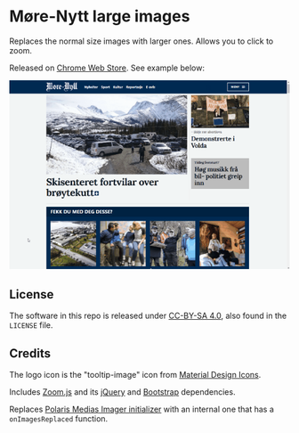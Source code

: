 # Møre-Nytt large images

Replaces the normal size images with larger ones. Allows you to click to zoom.

Released on [Chrome Web Store](https://chrome.google.com/webstore/detail/eohpfbapbmhblpjcnjfikpmcdkkpkihg). See example below:

![Example usage](example.gif)

## License

The software in this repo is released under [CC-BY-SA 4.0](https://creativecommons.org/licenses/by-sa/4.0/), also found in the `LICENSE` file.

## Credits

The logo icon is the "tooltip-image" icon from [Material Design Icons](https://materialdesignicons.com/).

Includes [Zoom.js](https://github.com/fat/zoom.js) and its [jQuery](https://jquery.com/) and [Bootstrap](https://github.com/twbs/bootstrap) dependencies.

Replaces [Polaris Medias Imager initializer](https://static.polarismedia.no/resources/min-js/plugins/imager.js?1016) with an internal one that has a `onImagesReplaced` function.